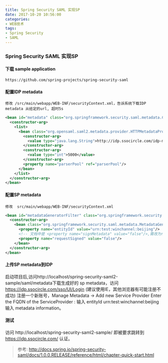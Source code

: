 ```yaml
---
title: Spring Security SAML 实现SP
date: 2017-10-20 10:56:00
categories:
- WEB技术
tags:
- Spring Security
- SAML
---
```


### Spring Security SAML 实现SP

#### 下载 sample application

	https://github.com/spring-projects/spring-security-saml

#### 配置IDP metadata

	修改 /src/main/webapp/WEB-INF/securityContext.xml，告诉系统下载IDP metadata 从给定的url, 超时5s

``` xml
<bean id="metadata" class="org.springframework.security.saml.metadata.CachingMetadataManager"> 
  <constructor-arg> 
    <list> 
      <bean class="org.opensaml.saml2.metadata.provider.HTTPMetadataProvider"> 
        <constructor-arg> 
          <value type="java.lang.String">http://idp.ssocircle.com/idp-meta.xml</value> 
        </constructor-arg>  
        <constructor-arg> 
          <value type="int">5000</value> 
        </constructor-arg>  
        <property name="parserPool" ref="parserPool"/> 
      </bean> 
    </list> 
  </constructor-arg> 
</bean>
```
<!--more-->
#### 配置SP metadata
	修改  src/main/webapp/WEB-INF/securityContext.xml 
``` xml
<bean id="metadataGeneratorFilter" class="org.springframework.security.saml.metadata.MetadataGeneratorFilter"> 
  <constructor-arg> 
    <bean class="org.springframework.security.saml.metadata.MetadataGenerator"> 
      <property name="entityId" value="urn:test:winchannel:beijing"/>  
      <!-- 文档中是 <property name="signMetadata" value="false"/>,需改为requestSigned -->  
      <property name="requestSigned" value="false"/> 
    </bean> 
  </constructor-arg> 
</bean>
```

#### 上传SP metadata到IDP


启动项目后,访问http://localhost/spring-security-saml2-sample/saml/metadata下载生成好的 sp metadata，访问 https://idp.ssocircle.com/sso/UI/Login (建议使用IE，其他浏览器有可能注册不成功) 注册一个新账号，Manage Metadata  -> Add new Service Provider Enter the FQDN of the ServiceProvider :  输入 entityId  urn:test:winchannel:beijing 输入 metadata information。

#### 测试

访问 http://localhost/spring-security-saml2-sample/ 即被要求跳转到 https://idp.ssocircle.com/ 认证。

> 参考: http://docs.spring.io/spring-security-saml/docs/1.0.0.RELEASE/reference/html/chapter-quick-start.html